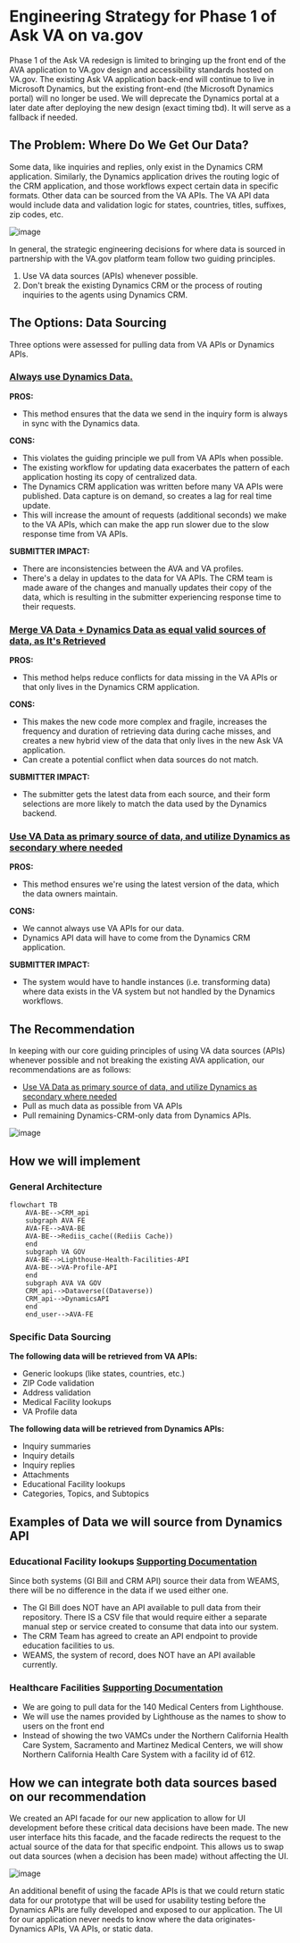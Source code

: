 # Engineering Strategy for Phase 1 of Ask VA on va.gov

Phase 1 of the Ask VA redesign is limited to bringing up the front end of the AVA application to VA.gov design and accessibility standards hosted on VA.gov. The existing Ask VA application back-end will continue to live in Microsoft Dynamics, but the existing front-end (the Microsoft Dynamics portal) will no longer be used. We will deprecate the Dynamics portal at a later date after deploying the new design (exact timing tbd). It will serve as a fallback if needed.

## The Problem: Where Do We Get Our Data?

Some data, like inquiries and replies, only exist in the Dynamics CRM application. Similarly, the Dynamics application drives the routing logic of the CRM application, and those workflows expect certain data in specific formats. Other data can be sourced from the VA APIs. The VA API data would include data and validation logic for states, countries, titles, suffixes, zip codes, etc.

![image](https://github.com/department-of-veterans-affairs/va.gov-team/assets/89649306/dac35d01-c217-4822-b059-536ff933ff5c)

In general, the strategic engineering decisions for where data is sourced in partnership with the VA.gov platform team follow two guiding principles.

1. Use VA data sources (APIs) whenever possible.
2. Don't break the existing Dynamics CRM or the process of routing inquiries to the agents using Dynamics CRM. 

## The Options: Data Sourcing

Three options were assessed for pulling data from VA APIs or Dynamics APIs.

### <ins>Always use Dynamics Data.</ins>

**PROS:** 

* This method ensures that the data we send in the inquiry form is always in sync with the Dynamics data.

**CONS:**

* This violates the guiding principle we pull from VA APIs when possible. 
* The existing workflow for updating data exacerbates the pattern of each application hosting its copy of centralized data. 
* The Dynamics CRM application was written before many VA APIs were published. Data capture is on demand, so creates a lag for real time update. 
* This will increase the amount of requests (additional seconds) we make to the VA APIs, which can make the app run slower due to the slow response time from VA APIs.

**SUBMITTER IMPACT:**

* There are inconsistencies between the AVA and VA profiles. 
* There's a delay in updates to the data for VA APIs. The CRM team is made aware of the changes and manually updates their copy of the data, which is resulting in the submitter experiencing response time to their requests.  

### <ins>Merge VA Data + Dynamics Data as equal valid sources of data, as It's Retrieved</ins>

**PROS:** 

* This method helps reduce conflicts for data missing in the VA APIs or that only lives in the Dynamics CRM application.

**CONS:** 

* This makes the new code more complex and fragile, increases the frequency and duration of retrieving data during cache misses, and creates a new hybrid view of the data that only lives in the new Ask VA application. 
* Can create a potential conflict when data sources do not match. 

**SUBMITTER IMPACT:** 

* The submitter gets the latest data from each source, and their form selections are more likely to match the data used by the Dynamics backend.

### <ins>Use VA Data as primary source of data, and utilize  Dynamics as secondary where needed</ins>

**PROS:** 

* This method ensures we're using the latest version of the data, which the data owners maintain.

**CONS:** 

* We cannot always use VA APIs for our data. 
* Dynamics API data will have to come from the Dynamics CRM application.

**SUBMITTER IMPACT:** 

* The system would have to handle instances (i.e. transforming data) where data exists in the VA system but not handled by the Dynamics workflows.

## The Recommendation

In keeping with our core guiding principles of using VA data sources (APIs) whenever possible and not breaking the existing AVA application, our recommendations are as follows:

* [Use VA Data as primary source of data, and utilize  Dynamics as secondary where needed](#use-va-data-as-primary-source-of-data-and-utilize-dynamics-as-secondary-where-needed)
* Pull as much data as possible from VA APIs 
* Pull remaining Dynamics-CRM-only data from Dynamics APIs.

![image](https://github.com/department-of-veterans-affairs/va.gov-team/assets/89649306/9cc8897e-cefc-416b-adbb-d20a71a33606)

## How we will implement

### General Architecture

```mermaid
flowchart TB
    AVA-BE-->CRM_api
    subgraph AVA FE
    AVA-FE-->AVA-BE
    AVA-BE-->Rediis_cache((Rediis Cache))
    end    
    subgraph VA GOV
    AVA-BE-->Lighthouse-Health-Facilities-API
    AVA-BE-->VA-Profile-API
    end    
    subgraph AVA VA GOV
    CRM_api-->Dataverse((Dataverse))
    CRM_api-->DynamicsAPI
    end    
    end_user-->AVA-FE
```

### Specific Data Sourcing

**The following data will be retrieved from VA APIs:**

* Generic lookups (like states, countries, etc.)
* ZIP Code validation
* Address validation
* Medical Facility lookups
* VA Profile data

**The following data will be retrieved from Dynamics APIs:**

* Inquiry summaries
* Inquiry details
* Inquiry replies
* Attachments
* Educational Facility lookups
* Categories, Topics, and Subtopics
  
## Examples of Data we will source from Dynamics API 

### Educational Facility lookups [Supporting Documentation](https://github.com/department-of-veterans-affairs/va.gov-team/blob/master/products/ask-va/engineering/spikes/education_facility_data_sourcing.md)

Since both systems (GI Bill and CRM API) source their data from WEAMS, there will be no difference in the data if we used either one.

* The GI Bill does NOT have an API available to pull data from their repository. There IS a CSV file that would require either a separate manual step or service created to consume that data into our system.
* The CRM Team has agreed to create an API endpoint to provide education facilities to us.
* WEAMS, the system of record, does NOT have an API available currently.


### Healthcare Facilities [Supporting Documentation](https://github.com/department-of-veterans-affairs/va.gov-team/blob/master/products/ask-va/engineering/spikes/health_facility_data_sourcing.md)

* We are going to pull data for the 140 Medical Centers from Lighthouse.
* We will use the names provided by Lighthouse as the names to show to users on the front end
* Instead of showing the two VAMCs under the Northern California Health Care System, Sacramento and Martinez Medical Centers, we will show Northern California Health Care System with a facility id of 612.

## How we can integrate both data sources based on our recommendation 

We created an API facade for our new application to allow for UI development before these critical data decisions have been made. The new user interface hits this facade, and the facade redirects the request to the actual source of the data for that specific endpoint. This allows us to swap out data sources (when a decision has been made) without affecting the UI.

![image](https://github.com/department-of-veterans-affairs/va.gov-team/assets/89649306/cfa3a31f-2ca2-4381-a630-6024f4daadd1)

An additional benefit of using the facade APIs is that we could return static data for our prototype that will be used for usability testing before the Dynamics APIs are fully developed and exposed to our application. The UI for our application never needs to know where the data originates- Dynamics APIs, VA APIs, or static data.
